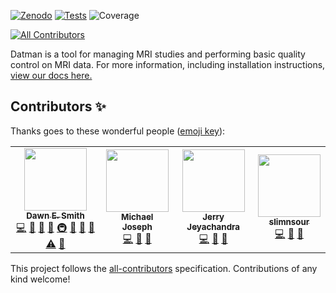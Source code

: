 [![Zenodo](https://zenodo.org/badge/29540972.svg)](https://zenodo.org/badge/latestdoi/29540972)
[![Tests](https://github.com/TIGRLab/datman/actions/workflows/run-tests.yml/badge.svg)](https://github.com/TIGRLab/datman/actions/workflows/run-tests.yml)
![Coverage](https://img.shields.io/endpoint?url=https://gist.githubusercontent.com/DESm1th/cffe8a0a522de7697edacbf74f70a7e1/raw/datman-coverage.json)
<!-- ALL-CONTRIBUTORS-BADGE:START - Do not remove or modify this section -->
[![All Contributors](https://img.shields.io/badge/all_contributors-4-orange.svg?style=flat-square)](#contributors-)
<!-- ALL-CONTRIBUTORS-BADGE:END -->

Datman is a tool for managing MRI studies and performing basic quality control
on MRI data. For more information, including installation instructions,
[view our docs here.](http://imaging-genetics.camh.ca/datman/)

## Contributors ✨

Thanks goes to these wonderful people ([emoji key](https://allcontributors.org/docs/en/emoji-key)):

<!-- ALL-CONTRIBUTORS-LIST:START - Do not remove or modify this section -->
<!-- prettier-ignore-start -->
<!-- markdownlint-disable -->
<table>
  <tbody>
    <tr>
      <td align="center"><a href="https://github.com/DESm1th"><img src="https://avatars2.githubusercontent.com/u/10541496?v=4?s=100" width="100px;" alt=""/><br /><sub><b>Dawn E. Smith</b></sub></a><br /><a href="https://github.com/TIGRLab/datman/commits?author=DESm1th" title="Code">💻</a> <a href="https://github.com/TIGRLab/datman/commits?author=DESm1th" title="Documentation">📖</a> <a href="#design-DESm1th" title="Design">🎨</a> <a href="#ideas-DESm1th" title="Ideas, Planning, & Feedback">🤔</a> <a href="#infra-DESm1th" title="Infrastructure (Hosting, Build-Tools, etc)">🚇</a> <a href="#maintenance-DESm1th" title="Maintenance">🚧</a> <a href="#question-DESm1th" title="Answering Questions">💬</a> <a href="https://github.com/TIGRLab/datman/pulls?q=is%3Apr+reviewed-by%3ADESm1th" title="Reviewed Pull Requests">👀</a> <a href="https://github.com/TIGRLab/datman/commits?author=DESm1th" title="Tests">⚠️</a> <a href="#talk-DESm1th" title="Talks">📢</a></td>
      <td align="center"><a href="https://github.com/josephmje"><img src="https://avatars.githubusercontent.com/u/22102194?v=4?s=100" width="100px;" alt=""/><br /><sub><b>Michael Joseph</b></sub></a><br /><a href="https://github.com/TIGRLab/datman/commits?author=josephmje" title="Code">💻</a> <a href="#maintenance-josephmje" title="Maintenance">🚧</a> <a href="https://github.com/TIGRLab/datman/pulls?q=is%3Apr+reviewed-by%3Ajosephmje" title="Reviewed Pull Requests">👀</a></td>
      <td align="center"><a href="https://github.com/jerdra"><img src="https://avatars.githubusercontent.com/u/21374425?v=4?s=100" width="100px;" alt=""/><br /><sub><b>Jerry Jeyachandra</b></sub></a><br /><a href="https://github.com/TIGRLab/datman/commits?author=jerdra" title="Code">💻</a> <a href="#maintenance-jerdra" title="Maintenance">🚧</a> <a href="https://github.com/TIGRLab/datman/pulls?q=is%3Apr+reviewed-by%3Ajerdra" title="Reviewed Pull Requests">👀</a></td>
      <td align="center"><a href="https://github.com/slimnsour"><img src="https://avatars.githubusercontent.com/u/54225067?v=4?s=100" width="100px;" alt=""/><br /><sub><b>slimnsour</b></sub></a><br /><a href="https://github.com/TIGRLab/datman/commits?author=slimnsour" title="Code">💻</a> <a href="#maintenance-slimnsour" title="Maintenance">🚧</a> <a href="https://github.com/TIGRLab/datman/pulls?q=is%3Apr+reviewed-by%3Aslimnsour" title="Reviewed Pull Requests">👀</a></td>
    </tr>
  </tbody>
</table>

<!-- markdownlint-restore -->
<!-- prettier-ignore-end -->

<!-- ALL-CONTRIBUTORS-LIST:END -->

This project follows the [all-contributors](https://github.com/all-contributors/all-contributors) specification. Contributions of any kind welcome!
